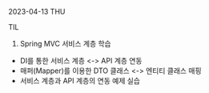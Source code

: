 2023-04-13 THU

TIL

  1. Spring MVC 서비스 계층 학습
  - DI를 통한 서비스 계층 <-> API 계층 연동
  - 매퍼(Mapper)를 이용한 DTO 클래스 <-> 엔티티 클래스 매핑
  - 서비스 계층과 API 계층의 연동 예제 실습
